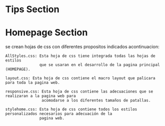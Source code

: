 
# Tips Section

# Homepage Section
se crean hojas de css con diferentes propositos indicados acontinuacion:

    AllStyles.css: Esta hoja de css tiene integrada todas las hojas de estilos 
                   que se usaran en el desarrollo de la pagina principal (HOMEPAGE).
    
    layout.css: Esta hoja de css contiene el macro layout que palicara para toda la pagina web.

    responsive.css: Esta hoja de css contiene las adecuaciones que se realizaran a la pagina web para 
                    acomodarse a los diferentes tamaños de patallas.
    
    stylehome.css: Esta hoja de css contiene todos los estilos personalizados necesarios para adecuación de la 
                   pagina web.


